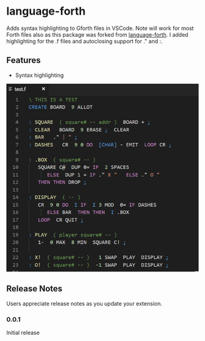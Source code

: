 # language-forth

Adds syntax highlighting to Gforth files in VSCode. Note will work for most Forth files also as this package was forked from [language-forth](https://github.com/harrypower/language-forth). I added highlighting for the .f files and autoclosing support for ." and :.

## Features

- Syntax highlighting

![Screenshoot](images/screenshoot.png)

## Release Notes

Users appreciate release notes as you update your extension.

### 0.0.1

Initial release 

